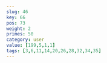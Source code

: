 ```yaml
---
slug: 46
key: 66
pos: 73
weight: 2
primes: 50
category: user
value: [199,5,1,1]
tags: [3,6,11,14,20,26,28,32,34,35]
---
```

